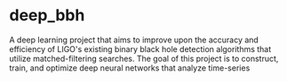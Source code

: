 # deep_bbh

A deep learning project that aims to improve upon the accuracy and efficiency of LIGO's existing binary black hole detection algorithms that utilize matched-filtering searches. The goal of this project is to construct, train, and optimize deep neural networks that analyze time-series 